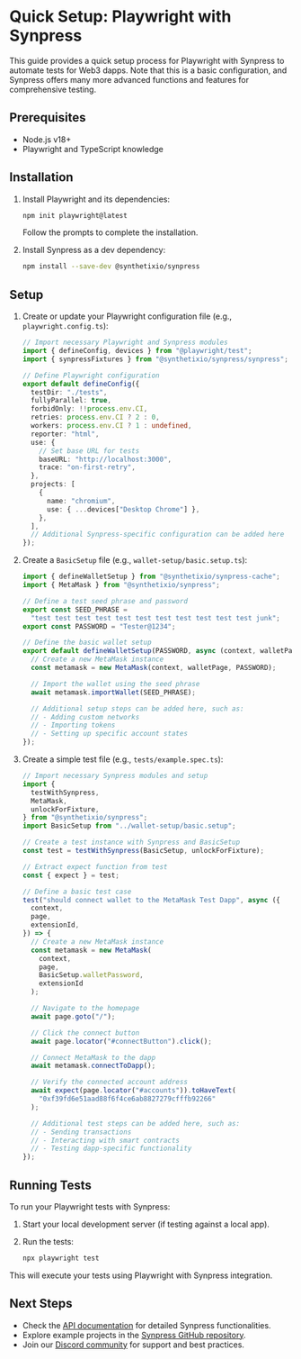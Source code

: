 # Quick Setup: Playwright with Synpress

This guide provides a quick setup process for Playwright with Synpress to automate tests for Web3 dapps. Note that this is a basic configuration, and Synpress offers many more advanced functions and features for comprehensive testing.

## Prerequisites

- Node.js v18+
- Playwright and TypeScript knowledge

## Installation

1. Install Playwright and its dependencies:

   ```bash
   npm init playwright@latest
   ```

   Follow the prompts to complete the installation.

2. Install Synpress as a dev dependency:

   ```bash
   npm install --save-dev @synthetixio/synpress
   ```

## Setup

1. Create or update your Playwright configuration file (e.g., `playwright.config.ts`):

   ```typescript
   // Import necessary Playwright and Synpress modules
   import { defineConfig, devices } from "@playwright/test";
   import { synpressFixtures } from "@synthetixio/synpress/synpress";

   // Define Playwright configuration
   export default defineConfig({
     testDir: "./tests",
     fullyParallel: true,
     forbidOnly: !!process.env.CI,
     retries: process.env.CI ? 2 : 0,
     workers: process.env.CI ? 1 : undefined,
     reporter: "html",
     use: {
       // Set base URL for tests
       baseURL: "http://localhost:3000",
       trace: "on-first-retry",
     },
     projects: [
       {
         name: "chromium",
         use: { ...devices["Desktop Chrome"] },
       },
     ],
     // Additional Synpress-specific configuration can be added here
   });
   ```

2. Create a `BasicSetup` file (e.g., `wallet-setup/basic.setup.ts`):

   ```typescript
   import { defineWalletSetup } from "@synthetixio/synpress-cache";
   import { MetaMask } from "@synthetixio/synpress";

   // Define a test seed phrase and password
   export const SEED_PHRASE =
     "test test test test test test test test test test test junk";
   export const PASSWORD = "Tester@1234";

   // Define the basic wallet setup
   export default defineWalletSetup(PASSWORD, async (context, walletPage) => {
     // Create a new MetaMask instance
     const metamask = new MetaMask(context, walletPage, PASSWORD);

     // Import the wallet using the seed phrase
     await metamask.importWallet(SEED_PHRASE);

     // Additional setup steps can be added here, such as:
     // - Adding custom networks
     // - Importing tokens
     // - Setting up specific account states
   });
   ```

3. Create a simple test file (e.g., `tests/example.spec.ts`):

   ```typescript
   // Import necessary Synpress modules and setup
   import {
     testWithSynpress,
     MetaMask,
     unlockForFixture,
   } from "@synthetixio/synpress";
   import BasicSetup from "../wallet-setup/basic.setup";

   // Create a test instance with Synpress and BasicSetup
   const test = testWithSynpress(BasicSetup, unlockForFixture);

   // Extract expect function from test
   const { expect } = test;

   // Define a basic test case
   test("should connect wallet to the MetaMask Test Dapp", async ({
     context,
     page,
     extensionId,
   }) => {
     // Create a new MetaMask instance
     const metamask = new MetaMask(
       context,
       page,
       BasicSetup.walletPassword,
       extensionId
     );

     // Navigate to the homepage
     await page.goto("/");

     // Click the connect button
     await page.locator("#connectButton").click();

     // Connect MetaMask to the dapp
     await metamask.connectToDapp();

     // Verify the connected account address
     await expect(page.locator("#accounts")).toHaveText(
       "0xf39fd6e51aad88f6f4ce6ab8827279cfffb92266"
     );

     // Additional test steps can be added here, such as:
     // - Sending transactions
     // - Interacting with smart contracts
     // - Testing dapp-specific functionality
   });
   ```

## Running Tests

To run your Playwright tests with Synpress:

1. Start your local development server (if testing against a local app).

2. Run the tests:

   ```bash
   npx playwright test
   ```

This will execute your tests using Playwright with Synpress integration.

## Next Steps

- Check the [API documentation](/api/) for detailed Synpress functionalities.
- Explore example projects in the [Synpress GitHub repository](https://github.com/Synthetixio/synpress/tree/dev/examples).
- Join our [Discord community](https://discord.gg/XhZKSRGtWc) for support and best practices.
